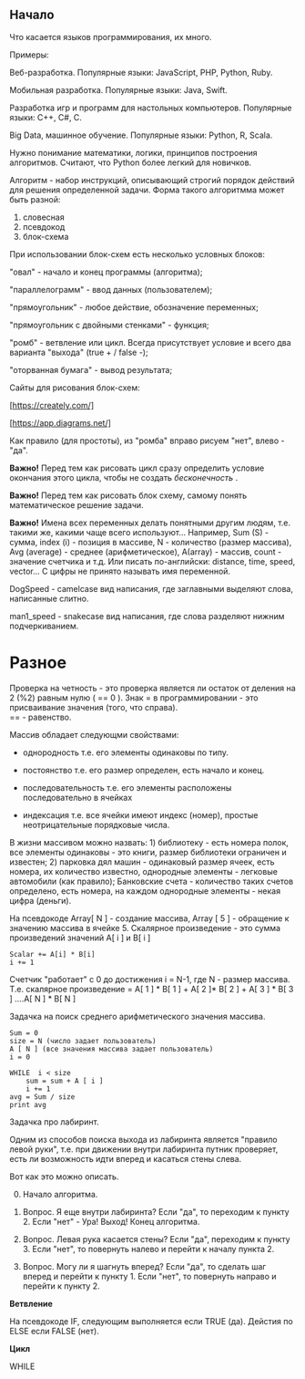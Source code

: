 ## Начало

Что касается языков программирования, их много.

Примеры:  


Веб-разработка. Популярные языки: JavaScript, PHP, Python, Ruby.  


Мобильная разработка. Популярные языки: Java, Swift.

Разработка игр и программ для настольных компьютеров. Популярные языки: C++, C#, C.  


Big Data, машинное обучение. Популярные языки: Python, R, Scala.  


Нужно понимание математики, логики, принципов построения алгоритмов. Считают, что  Python более легкий для новичков.

Алгоритм - набор инструкций, описывающий строгий порядок действий для решения определенной задачи. Форма такого алгоритмма может быть разной: 

1. словесная
2. псевдокод
3. блок-схема

При использовании блок-схем есть несколько условных блоков:

"овал" - начало и конец программы (алгоритма);  

"параллелограмм" - ввод данных (пользователем); 

"прямоугольник" - любое действие, обозначение переменных;   

"прямоугольник с двойными стенками" - функция;  

"ромб" - ветвление или цикл. Всегда присутствует условие и всего два варианта "выхода" (true + / false -);  

"оторванная бумага" - вывод результата; 

Сайты для рисования блок-схем:  

[https://creately.com/]   


[https://app.diagrams.net/] 


Как правило (для простоты), из "ромба" вправо рисуем "нет", влево - "да".  


**Важно!** Перед тем как рисовать цикл сразу определить условие окончания этого цикла, чтобы не создать *бесконечность* . 

**Важно!** Перед тем как рисовать блок схему, самому понять математическое решение задачи.

**Важно!** Имена всех переменных делать понятными другим людям, т.е. такими же, какими чаще всего используют... Например, Sum (S) - сумма, index (i) - позиция в массиве, N - количество (размер массива), Avg (average) - среднее (арифметическое), А(array) - массив, count - значение счетчика и т.д. Или писать по-английски: distance, time, speed, vector... С цифры не принято называть имя переменной.

DogSpeed - camelcase вид написания, где заглавными выделяют слова, написанные слитно.   

man1_speed - snakecase вид написания, где слова разделяют нижним подчеркиванием.  

# Разное  

Проверка на четность - это проверка является ли остаток от деления на 2 (%2) равным нулю ( == 0 ). Знак = в программировании - это присваивание значения (того, что справа).  
== - равенство.  

Массив обладает следующми свойствами:

+ однородность т.е. его элементы одинаковы по типу.  

+ постоянство т.е. его размер определен, есть начало и конец.  

+ последовательность т.е. его элементы расположены последовательно в ячейках  

+ индексация т.е. все ячейки имеют индекс (номер), простые неотрицательные порядковые числа.  

В жизни массивом можно назвать: 1) библиотеку - есть номера полок, все элементы одинаковы - это книги, размер библиотеки ограничен и известен; 2) парковка дял машин - одинаковый размер ячеек, есть номера, их количество известно, однородные элементы - легковые автомобили (как правило); Банковские счета - количество таких счетов определено, есть номера, на каждом однородные элементы - некая цифра (деньги).  



На псевдокоде Array[ N ] - создание массива, Array [ 5 ] - обращение к значению массива в ячейке 5. Скалярное произведение - это сумма произведений значений A[ i ] и B[ i ]

    Scalar += A[i] * B[i]
    i += 1

Счетчик "работает" c 0 до достижения i = N-1, где N - размер массива. Т.е. скалярное произведение = A[ 1 ] * B[ 1 ] + A[ 2 ]* B[ 2 ] + A[ 3 ] * B[ 3 ] ....A[ N ] * B[ N ]   


Задачка на поиск среднего арифметического значения массива.

    Sum = 0
    size = N (число задает пользователь)
    A [ N ] (все значения массива задает пользователь)
    i = 0

    WHILE  i < size 
        sum = sum + A [ i ]
        i += 1 
    avg = Sum / size
    print avg  


    
Задачка про лабиринт.

Одним из способов поиска выхода из лабиринта является  "правило левой руки", т.е. при движении внутри лабиринта путник проверяет, есть ли возможность идти вперед и касаться стены слева.  

Вот как это можно описать.  

0. Начало алгоритма.

1.  Вопрос. Я еще внутри лабиринта? Если "да", то переходим к пункту 2. Если "нет" - Ура! Выход! Конец алгоритма.  

2.  Вопрос. Левая рука касается стены? Если "да", переходим к пункту 3. Если "нет", то повернуть налево и перейти к началу пункта 2.  

3.  Вопрос. Могу ли я шагнуть вперед? Если "да", то сделать шаг вперед и перейти к пункту 1. Если "нет", то повернуть направо и перейти к пункту 2.   


**Ветвление**  

На псевдокоде IF, следующим выполняется если TRUE (да). Дейстия по ELSE если FALSE (нет).  

**Цикл**  

WHILE













